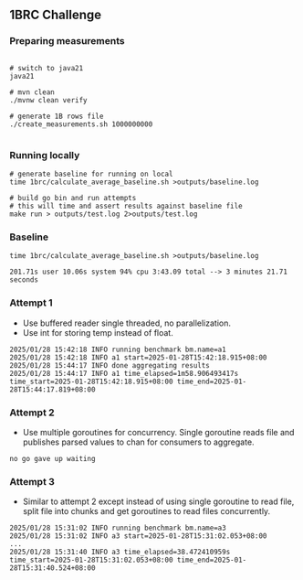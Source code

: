 ## 1BRC Challenge

### Preparing measurements
```/bin/sh

# switch to java21
java21

# mvn clean
./mvnw clean verify

# generate 1B rows file
./create_measurements.sh 1000000000


```

### Running locally
```/bin/sh
# generate baseline for running on local
time 1brc/calculate_average_baseline.sh >outputs/baseline.log

# build go bin and run attempts
# this will time and assert results against baseline file
make run > outputs/test.log 2>outputs/test.log
```

### Baseline
```/bin/sh
time 1brc/calculate_average_baseline.sh >outputs/baseline.log

201.71s user 10.06s system 94% cpu 3:43.09 total --> 3 minutes 21.71 seconds
```

### Attempt 1
- Use buffered reader single threaded, no parallelization.
- Use int for storing temp instead of float.

```/bin/sh
2025/01/28 15:42:18 INFO running benchmark bm.name=a1
2025/01/28 15:42:18 INFO a1 start=2025-01-28T15:42:18.915+08:00
2025/01/28 15:44:17 INFO done aggregating results
2025/01/28 15:44:17 INFO a1 time_elapsed=1m58.906493417s time_start=2025-01-28T15:42:18.915+08:00 time_end=2025-01-28T15:44:17.819+08:00
```

### Attempt 2
- Use multiple goroutines for concurrency. Single goroutine reads file and publishes parsed values to chan for consumers to aggregate.

```/bin/sh
no go gave up waiting
```

### Attempt 3
- Similar to attempt 2 except instead of using single goroutine to read file, split file into chunks and get goroutines to read files concurrently.
```/bin/sh
2025/01/28 15:31:02 INFO running benchmark bm.name=a3
2025/01/28 15:31:02 INFO a3 start=2025-01-28T15:31:02.053+08:00
...
2025/01/28 15:31:40 INFO a3 time_elapsed=38.472410959s time_start=2025-01-28T15:31:02.053+08:00 time_end=2025-01-28T15:31:40.524+08:00
```
